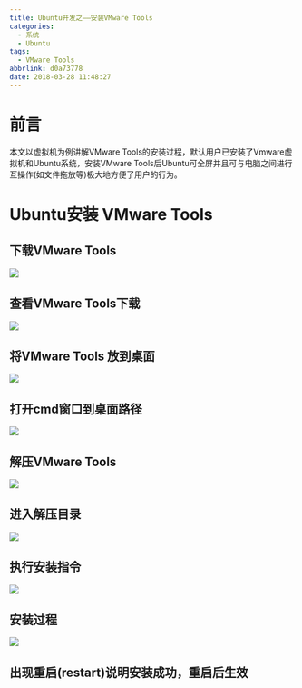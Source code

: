 ```yaml
---
title: Ubuntu开发之——安装VMware Tools
categories:
  - 系统
  - Ubuntu
tags:
  - VMware Tools
abbrlink: d0a73778
date: 2018-03-28 11:48:27
---
```

# 前言 
本文以虚拟机为例讲解VMware Tools的安装过程，默认用户已安装了Vmware虚拟机和Ubuntu系统，安装VMware Tools后Ubuntu可全屏并且可与电脑之间进行互操作(如文件拖放等)极大地方便了用户的行为。   

<!--more-->  

# Ubuntu安装 VMware Tools
## 下载VMware Tools
![][1]  
## 查看VMware Tools下载
![][2]  
## 将VMware Tools 放到桌面 
![][3]  
## 打开cmd窗口到桌面路径 
![][4]  
## 解压VMware Tools
![][5]  
## 进入解压目录 
![][6]  
## 执行安装指令
![][7] 
## 安装过程
![][8] 
## 出现重启(restart)说明安装成功，重启后生效


[1]: https://raw.githubusercontent.com/PGzxc/CDN/master/blog-image/vm-tools-install.png
[2]: https://raw.githubusercontent.com/PGzxc/CDN/master/blog-image/vm-tools-show.png
[3]: https://raw.githubusercontent.com/PGzxc/CDN/master/blog-image/vm-tools-copy-desk.png
[4]: https://raw.githubusercontent.com/PGzxc/CDN/master/blog-image/vm-tools-open-cmd.png
[5]: https://raw.githubusercontent.com/PGzxc/CDN/master/blog-image/vm-tools-tar.png
[6]: https://raw.githubusercontent.com/PGzxc/CDN/master/blog-image/vm-tools-cd-tar.png
[7]: https://raw.githubusercontent.com/PGzxc/CDN/master/blog-image/vm-tools-install-order.png
[8]: https://raw.githubusercontent.com/PGzxc/CDN/master/blog-image/vm-tools-install-process.png